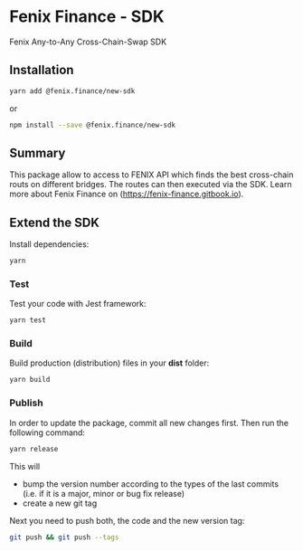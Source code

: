 # Fenix Finance - SDK
Fenix Any-to-Any Cross-Chain-Swap SDK

## Installation

```bash
yarn add @fenix.finance/new-sdk
```
or
```bash
npm install --save @fenix.finance/new-sdk
```

## Summary

This package allow to access to FENIX API which finds the best cross-chain routs on different bridges. The routes can then executed via the SDK.
Learn more about Fenix Finance on (https://fenix-finance.gitbook.io).


## Extend the SDK

Install dependencies:

```bash
yarn
```

### Test

Test your code with Jest framework:

```bash
yarn test
```

### Build

Build production (distribution) files in your **dist** folder:

```bash
yarn build
```


### Publish

In order to update the package, commit all new changes first. Then run the following command:

```bash
yarn release
```

This will 
* bump the version number according to the types of the last commits (i.e. if it is a major, minor or bug fix release)
* create a new git tag

Next you need to push both, the code and the new version tag:
```bash
git push && git push --tags
```